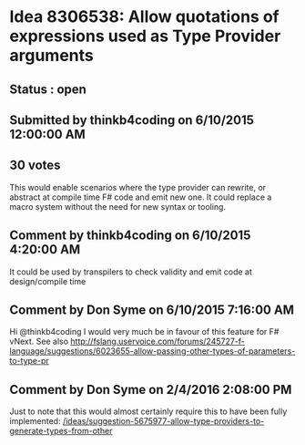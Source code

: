 # Idea 8306538: Allow quotations of expressions used as Type Provider arguments #

## Status : open

## Submitted by thinkb4coding on 6/10/2015 12:00:00 AM

## 30 votes

This would enable scenarios where the type provider can rewrite, or abstract at compile time F# code and emit new one.
It could replace a macro system without the need for new syntax or tooling.


## Comment by thinkb4coding on 6/10/2015 4:20:00 AM

It could be used by transpilers to check validity and emit code at design/compile time

## Comment by Don Syme on 6/10/2015 7:16:00 AM

Hi @thinkb4coding
I would very much be in favour of this feature for F# vNext.
See also http://fslang.uservoice.com/forums/245727-f-language/suggestions/6023655-allow-passing-other-types-of-parameters-to-type-pr

## Comment by Don Syme on 2/4/2016 2:08:00 PM

Just to note that this would almost certainly require this to have been fully implemented: [/ideas/suggestion-5675977-allow-type-providers-to-generate-types-from-other](/ideas/suggestion-5675977-allow-type-providers-to-generate-types-from-other.md)
